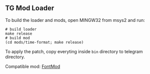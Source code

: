 TG Mod Loader
-------------

To build the loader and mods, open MINGW32 from msys2 and run:

    # build loader
    make release
    # build mod
    (cd mods/time-format; make release)

To apply the patch, copy everyting inside `bin` directory to telegram directory.

Compatible mod: [FontMod](https://github.com/ysc3839/FontMod)
